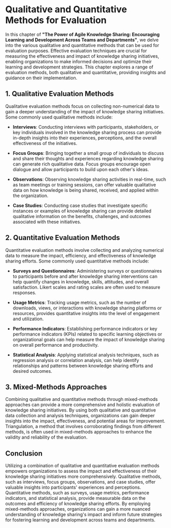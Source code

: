Qualitative and Quantitative Methods for Evaluation
============================================================

In this chapter of **"The Power of Agile Knowledge Sharing: Encouraging Learning and Development Across Teams and Departments"**, we delve into the various qualitative and quantitative methods that can be used for evaluation purposes. Effective evaluation techniques are crucial for measuring the effectiveness and impact of knowledge sharing initiatives, enabling organizations to make informed decisions and optimize their learning and development strategies. This chapter explores a range of evaluation methods, both qualitative and quantitative, providing insights and guidance on their implementation.

**1. Qualitative Evaluation Methods**
-------------------------------------

Qualitative evaluation methods focus on collecting non-numerical data to gain a deeper understanding of the impact of knowledge sharing initiatives. Some commonly used qualitative methods include:

* **Interviews**: Conducting interviews with participants, stakeholders, or key individuals involved in the knowledge sharing process can provide in-depth insights into their experiences, perceptions, and the overall effectiveness of the initiatives.

* **Focus Groups**: Bringing together a small group of individuals to discuss and share their thoughts and experiences regarding knowledge sharing can generate rich qualitative data. Focus groups encourage open dialogue and allow participants to build upon each other's ideas.

* **Observations**: Observing knowledge sharing activities in real-time, such as team meetings or training sessions, can offer valuable qualitative data on how knowledge is being shared, received, and applied within the organization.

* **Case Studies**: Conducting case studies that investigate specific instances or examples of knowledge sharing can provide detailed qualitative information on the benefits, challenges, and outcomes associated with these initiatives.

**2. Quantitative Evaluation Methods**
--------------------------------------

Quantitative evaluation methods involve collecting and analyzing numerical data to measure the impact, efficiency, and effectiveness of knowledge sharing efforts. Some commonly used quantitative methods include:

* **Surveys and Questionnaires**: Administering surveys or questionnaires to participants before and after knowledge sharing interventions can help quantify changes in knowledge, skills, attitudes, and overall satisfaction. Likert scales and rating scales are often used to measure responses.

* **Usage Metrics**: Tracking usage metrics, such as the number of downloads, views, or interactions with knowledge sharing platforms or resources, provides quantitative insights into the level of engagement and utilization.

* **Performance Indicators**: Establishing performance indicators or key performance indicators (KPIs) related to specific learning objectives or organizational goals can help measure the impact of knowledge sharing on overall performance and productivity.

* **Statistical Analysis**: Applying statistical analysis techniques, such as regression analysis or correlation analysis, can help identify relationships and patterns between knowledge sharing efforts and desired outcomes.

**3. Mixed-Methods Approaches**
-------------------------------

Combining qualitative and quantitative methods through mixed-methods approaches can provide a more comprehensive and holistic evaluation of knowledge sharing initiatives. By using both qualitative and quantitative data collection and analysis techniques, organizations can gain deeper insights into the impact, effectiveness, and potential areas for improvement. Triangulation, a method that involves corroborating findings from different methods, is often used in mixed-methods approaches to enhance the validity and reliability of the evaluation.

**Conclusion**
--------------

Utilizing a combination of qualitative and quantitative evaluation methods empowers organizations to assess the impact and effectiveness of their knowledge sharing initiatives more comprehensively. Qualitative methods, such as interviews, focus groups, observations, and case studies, offer valuable insights into participants' experiences and perceptions. Quantitative methods, such as surveys, usage metrics, performance indicators, and statistical analysis, provide measurable data on the outcomes and efficiency of knowledge sharing efforts. By employing mixed-methods approaches, organizations can gain a more nuanced understanding of knowledge sharing's impact and inform future strategies for fostering learning and development across teams and departments.

